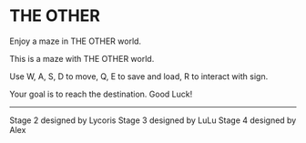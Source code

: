 # THE OTHER
Enjoy a maze in THE OTHER world.


This is a maze with THE OTHER world.

Use W, A, S, D to move, Q, E to save and load, R to interact with sign. 

Your goal is to reach the destination. Good Luck!

------

Stage 2 designed by Lycoris
Stage 3 designed by LuLu
Stage 4 designed by Alex
